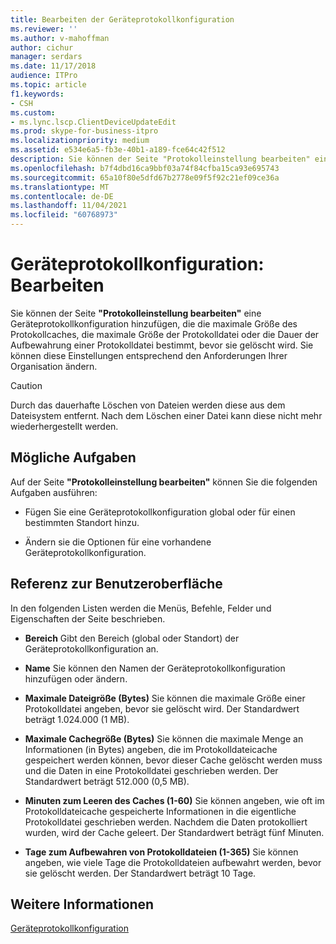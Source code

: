 ```yaml
---
title: Bearbeiten der Geräteprotokollkonfiguration
ms.reviewer: ''
ms.author: v-mahoffman
author: cichur
manager: serdars
ms.date: 11/17/2018
audience: ITPro
ms.topic: article
f1.keywords:
- CSH
ms.custom:
- ms.lync.lscp.ClientDeviceUpdateEdit
ms.prod: skype-for-business-itpro
ms.localizationpriority: medium
ms.assetid: e534e6a5-fb3e-40b1-a189-fce64c42f512
description: Sie können der Seite "Protokolleinstellung bearbeiten" eine Geräteprotokollkonfiguration hinzufügen, die die maximale Größe des Protokollcaches, die maximale Größe der Protokolldatei oder die Dauer der Aufbewahrung einer Protokolldatei bestimmt, bevor sie gelöscht wird. Sie können diese Einstellungen entsprechend den Anforderungen Ihrer Organisation ändern.
ms.openlocfilehash: b7f4dbd16ca9bbf03a74f84cfba15ca93e695743
ms.sourcegitcommit: 65a10f80e5dfd67b2778e09f5f92c21ef09ce36a
ms.translationtype: MT
ms.contentlocale: de-DE
ms.lasthandoff: 11/04/2021
ms.locfileid: "60768973"
---
```

# <a name="device-log-configuration-edit"></a>Geräteprotokollkonfiguration: Bearbeiten
 
Sie können der Seite **"Protokolleinstellung bearbeiten"** eine Geräteprotokollkonfiguration hinzufügen, die die maximale Größe des Protokollcaches, die maximale Größe der Protokolldatei oder die Dauer der Aufbewahrung einer Protokolldatei bestimmt, bevor sie gelöscht wird. Sie können diese Einstellungen entsprechend den Anforderungen Ihrer Organisation ändern.
  
> [!CAUTION]
> Durch das dauerhafte Löschen von Dateien werden diese aus dem Dateisystem entfernt. Nach dem Löschen einer Datei kann diese nicht mehr wiederhergestellt werden. 
  
## <a name="tasks-you-can-perform"></a>Mögliche Aufgaben

Auf der Seite **"Protokolleinstellung bearbeiten"** können Sie die folgenden Aufgaben ausführen:
  
- Fügen Sie eine Geräteprotokollkonfiguration global oder für einen bestimmten Standort hinzu.
    
- Ändern sie die Optionen für eine vorhandene Geräteprotokollkonfiguration.
    
## <a name="ui-reference"></a>Referenz zur Benutzeroberfläche

In den folgenden Listen werden die Menüs, Befehle, Felder und Eigenschaften der Seite beschrieben.
  
- **Bereich** Gibt den Bereich (global oder Standort) der Geräteprotokollkonfiguration an.
    
- **Name** Sie können den Namen der Geräteprotokollkonfiguration hinzufügen oder ändern.
    
- **Maximale Dateigröße (Bytes)** Sie können die maximale Größe einer Protokolldatei angeben, bevor sie gelöscht wird. Der Standardwert beträgt 1.024.000 (1 MB).
    
- **Maximale Cachegröße (Bytes)** Sie können die maximale Menge an Informationen (in Bytes) angeben, die im Protokolldateicache gespeichert werden können, bevor dieser Cache gelöscht werden muss und die Daten in eine Protokolldatei geschrieben werden. Der Standardwert beträgt 512.000 (0,5 MB).
    
- **Minuten zum Leeren des Caches (1-60)** Sie können angeben, wie oft im Protokolldateicache gespeicherte Informationen in die eigentliche Protokolldatei geschrieben werden. Nachdem die Daten protokolliert wurden, wird der Cache geleert. Der Standardwert beträgt fünf Minuten.
    
- **Tage zum Aufbewahren von Protokolldateien (1-365)** Sie können angeben, wie viele Tage die Protokolldateien aufbewahrt werden, bevor sie gelöscht werden. Der Standardwert beträgt 10 Tage.
    
## <a name="see-also"></a>Weitere Informationen

[Geräteprotokollkonfiguration](device-log-configuration.md)
